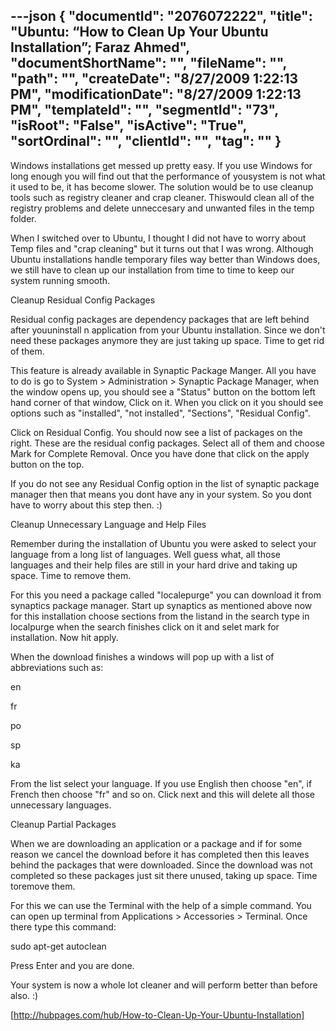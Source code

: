 ---json
{
  "documentId": "2076072222",
  "title": "Ubuntu: “How to Clean Up Your Ubuntu Installation”; Faraz Ahmed",
  "documentShortName": "",
  "fileName": "",
  "path": "",
  "createDate": "8/27/2009 1:22:13 PM",
  "modificationDate": "8/27/2009 1:22:13 PM",
  "templateId": "",
  "segmentId": "73",
  "isRoot": "False",
  "isActive": "True",
  "sortOrdinal": "",
  "clientId": "",
  "tag": ""
}
---

Windows installations get messed up pretty easy. If you use Windows for long enough you will find out that the performance of yousystem is not what it used to be, it has become slower. The solution would be to use cleanup tools such as registry cleaner and crap cleaner. Thiswould clean all of the registry problems and delete unneccesary and unwanted files in the temp folder.

When I switched over to Ubuntu, I thought I did not have to worry about Temp files and &quot;crap cleaning&quot; but it turns out that I was wrong. Although Ubuntu installations handle temporary files way better than Windows does, we still have to clean up our installation from time to time to keep our system running smooth.

Cleanup Residual Config Packages

Residual config packages are dependency packages that are left behind after youuninstall n application from your Ubuntu installation. Since we don't need these packages anymore they are just taking up space. Time to get rid of them.

This feature is already available in Synaptic Package Manger. All you have to do is go to System &gt; Administration &gt; Synaptic Package Manager, when the window opens up, you should see a &quot;Status&quot; button on the bottom left hand corner of that window, Click on it. When you click on it you should see options such as &quot;installed&quot;, &quot;not installed&quot;, &quot;Sections&quot;, &quot;Residual Config&quot;.

Click on Residual Config. You should now see a list of packages on the right. These are the residual config packages. Select all of them and choose Mark for Complete Removal. Once you have done that click on the apply button on the top.

If you do not see any Residual Config option in the list of synaptic package manager then that means you dont have any in your system. So you dont have to worry about this step then. :)

Cleanup Unnecessary Language and Help Files

Remember during the installation of Ubuntu you were asked to select your language from a long list of languages. Well guess what, all those languages and their help files are still in your hard drive and taking up space. Time to remove them.

For this you need a package called &quot;localepurge&quot; you can download it from synaptics package manager. Start up synaptics as mentioned above now for this installation choose sections from the listand in the search type in localpurge when the search finishes click on it and selet mark for installation. Now hit apply.

When the download finishes a windows will pop up with a list of abbreviations such as:

en

fr

po

sp

ka

From the list select your language. If you use English then choose &quot;en&quot;, if French then choose &quot;fr&quot; and so on. Click next and this will delete all those unnecessary languages.

Cleanup Partial Packages

When we are downloading an application or a package and if for some reason we cancel the download before it has completed then this leaves behind the packages that were downloaded. Since the download was not completed so these packages just sit there unused, taking up space. Time toremove them.

For this we can use the Terminal with the help of a simple command. You can open up terminal from Applications &gt; Accessories &gt; Terminal. Once there type this command:

sudo apt-get autoclean

Press Enter and you are done.

Your system is now a whole lot cleaner and will perform better than before also. :) 

[http://hubpages.com/hub/How-to-Clean-Up-Your-Ubuntu-Installation]
